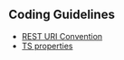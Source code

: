 ## Coding Guidelines

- [REST URI Convention](https://stackoverflow.com/questions/10302179/hyphen-underscore-or-camelcase-as-word-delimiter-in-uris)
- [TS properties](https://stackoverflow.com/questions/40587873/naming-convention-for-class-properties-in-typescript)